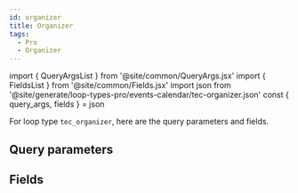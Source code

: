 ```yaml
---
id: organizer
title: Organizer
tags:
  - Pro
  - Organizer
---
```

import { QueryArgsList } from '@site/common/QueryArgs.jsx'
import { FieldsList } from '@site/common/Fields.jsx'
import json from '@site/generate/loop-types-pro/events-calendar/tec-organizer.json'
const { query_args, fields } = json

For loop type `tec_organizer`, here are the query parameters and fields.

## Query parameters

<QueryArgsList args={query_args} />

## Fields

<FieldsList fields={fields} />
